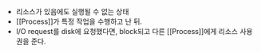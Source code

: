 - 리소스가 있음에도 실행될 수 없는 상태
- [[Process]]가 특정 작업을 수행하고 난 뒤.
- I/O request를 disk에 요청했다면, block되고 다른 [[Process]]에게 리소스 사용권을 준다.